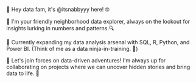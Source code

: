 👋 Hey data fam, it's @itsnabbyyy here! 🤓

👀 I'm your friendly neighborhood data explorer, always on the lookout for insights lurking in numbers and patterns.🔍

🌱 Currently expanding my data analysis arsenal with SQL, R, Python, and Power BI. (Think of me as a data ninja-in-training. 🥷)

💞️ Let's join forces on data-driven adventures! I'm always up for collaborating on projects where we can uncover hidden stories and bring data to life. 🧭


<!---
itsnabbyyy/itsnabbyyy is a ✨ special ✨ repository because its `README.md` (this file) appears on your GitHub profile.
You can click the Preview link to take a look at your changes.
--->
